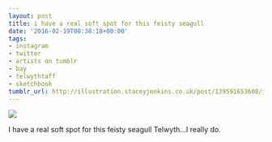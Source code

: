 ```yaml
---
layout: post
title: i have a real soft spot for this feisty seagull
date: '2016-02-19T08:38:18+00:00'
tags:
- instagram
- twitter
- artists on tumblr
- bay
- telwythtaff
- sketchbook
tumblr_url: http://illustration.staceyjenkins.co.uk/post/139591653608/i-have-a-real-soft-spot-for-this-feisty-seagull
---
```

 ![](/tumblr_files/tumblr_o2sdbutdUL1v28ub8o1_1280.jpg)  

I have a real soft spot for this feisty seagull Telwyth…I really do.

